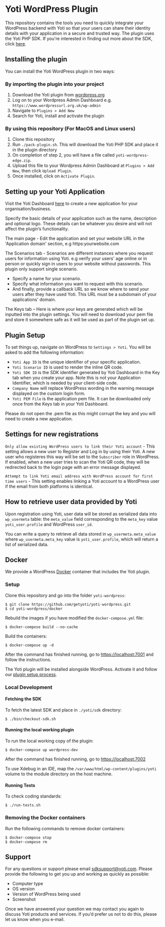 # Yoti WordPress Plugin

This repository contains the tools you need to quickly integrate your WordPress backend with Yoti so that your users can share their identity details with your application in a secure and trusted way. The plugin uses the Yoti PHP SDK. If you're interested in finding out more about the SDK, click [here](https://github.com/getyoti/yoti-php-sdk).

## Installing the plugin

You can install the Yoti WordPress plugin in two ways:

### By importing the plugin into your project

1. Download the Yoti plugin from [wordpress.org](https://wordpress.org/plugins/yoti/)
2. Log on to your Wordpress Admin Dashboard e.g. `https://www.wordpressurl.org.uk/wp-admin`
3. Navigate to `Plugins > Add New`
4. Search for Yoti, install and activate the plugin

### By using this repository (For MacOS and Linux users)

1. Clone this repository
2. Run `./pack-plugin.sh`. This will download the Yoti PHP SDK and place it in the plugin directory
3. On completion of step 2, you will have a file called `yoti-wordpress-edge.zip`.
4. Upload this file to your Wordpress Admin Dashboard at `Plugins > Add New`, then click `Upload Plugin`.
5. Once installed, click on `Activate Plugin`.

## Setting up your Yoti Application

Visit the Yoti Dashboard [here](https://www.yoti.com/dashboard/login-organisations) to create a new application for your organisation/business.

Specify the basic details of your application such as the name, description and optional logo. These details can be whatever you desire and will not affect the plugin’s functionality.

The main page - Edit the application and set your website URL in the 'Application domain' section, e.g https:yourwebsite.com

The Scenarios tab -  Scenarios are different instances where you request users for information using Yoti. e.g verify your users' age online or in person or quickly sign in users to your website without passwords. This plugin only support single scenario.

* Specify a name for your scenario.
* Specify what information you want to request with this scenario.
* And finally, provide a callback URL so we know where to send your users after they have used Yoti. This URL must be a subdomain of your applications' domain.

The Keys tab – Here is where your keys are generated which will be inputted into the plugin settings. You will need to download your pem file and store it somewhere safe as it will be used as part of the plugin set up.


## Plugin Setup

To set things up, navigate on WordPress to `Settings > Yoti`.
You will be asked to add the following information:

* `Yoti App ID` is the unique identifier of your specific application.
* `Yoti Scenario ID` is used to render the inline QR code.
* `Yoti SDK ID` is the SDK identifier generated by Yoti Dashboard in the Key tab when you create your app. Note this is not your Application Identifier, which is needed by your client-side code.
* `Company Name` will replace WordPress wording in the warning message displayed on the custom login form.
* `Yoti PEM File` is the application pem file. It can be downloaded only once from the Keys tab in your Yoti Dashboard.

Please do not open the .pem file as this might corrupt the key and you will need to create a new application.

## Settings for new registrations

`Only allow existing WordPress users to link their Yoti account` - This setting allows a new user to Register and Log in by using their Yoti. A new user who registeres this way will be set to the `Subscriber` role in WordPress. If enabled, when a new user tries to scan the Yoti QR code, they will be redirected back to the login page with an error message displayed.

`Attempt to link Yoti email address with WordPress account for first time users` - This setting enables linking a Yoti account to a WordPress user if the email from both platforms is identical.

## How to retrieve user data provided by Yoti
Upon registration using Yoti, user data will be stored as serialized data into `wp_usermeta` table: the `meta_value` field corresponding to the `meta_key` value `yoti_user.profile` and WordPress `user_id`.

You can write a query to retrieve all data stored in `wp_usermeta.meta_value` where `wp_usermeta.meta_key` value is `yoti_user.profile`, which will return a list of serialized data.

## Docker

We provide a WordPress [Docker](https://docs.docker.com/) container that includes the Yoti plugin.

### Setup

Clone this repository and go into the folder `yoti-wordpress`:

```shell
$ git clone https://github.com/getyoti/yoti-wordpress.git
$ cd yoti-wordpress/docker
```

Rebuild the images if you have modified the `docker-compose.yml` file:

```shell
$ docker-compose build --no-cache
```

Build the containers:

```shell
$ docker-compose up -d
```

After the command has finished running, go to [https://localhost:7001](https://localhost:7001) and follow the instructions.

The Yoti plugin will be installed alongside WordPress. Activate it and follow our [plugin setup process](#plugin-setup).

### Local Development

#### Fetching the SDK

To fetch the latest SDK and place in `./yoti/sdk` directory:

```shell
$ ./bin/checkout-sdk.sh
```

#### Running the local working plugin

To run the local working copy of the plugin:

```shell
$ docker-compose up wordpress-dev
```

After the command has finished running, go to <https://localhost:7002>

To use Xdebug in an IDE, map the `/var/www/html/wp-content/plugins/yoti` volume to the module directory on the host machine.

#### Running Tests

To check coding standards:

```shell
$ ./run-tests.sh
```

### Removing the Docker containers

Run the following commands to remove docker containers:

```shell
$ docker-compose stop
$ docker-compose rm
```

## Support

For any questions or support please email [sdksupport@yoti.com](mailto:sdksupport@yoti.com).
Please provide the following to get you up and working as quickly as possible:

* Computer type
* OS version
* Version of WordPress being used
* Screenshot

Once we have answered your question we may contact you again to discuss Yoti products and services. If you’d prefer us not to do this, please let us know when you e-mail.
